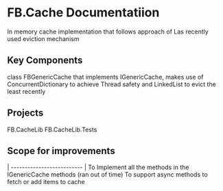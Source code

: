 # FB.Cache Documentatiion
In memory cache implementation that follows approach of Las recently used eviction mechanism

## Key Components
class FBGenericCache that implements IGenericCache, makes use of ConcurrentDictionary to achieve Thread safety and 
LinkedList to evict the least recently 

## Projects
FB.CacheLib
FB.CacheLib.Tests

## Scope for improvements
| -------------------------- |
To Implement all the methods in the IGenericCache methods (ran out of time)
To support async methods to fetch or add items to cache